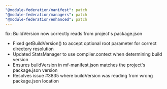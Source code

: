 ```yaml
---
"@module-federation/manifest": patch
"@module-federation/managers": patch
"@module-federation/enhanced": patch
---
```


fix: BuildVersion now correctly reads from project's package.json

- Fixed getBuildVersion() to accept optional root parameter for correct directory resolution
- Updated StatsManager to use compiler.context when determining build version
- Ensures buildVersion in mf-manifest.json matches the project's package.json version
- Resolves issue #3835 where buildVersion was reading from wrong package.json location